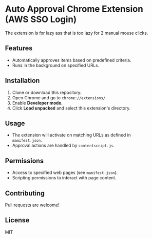 # Auto Approval Chrome Extension (AWS SSO Login)

The extension is for lazy ass that is too lazy for 2 manual mouse clicks.

## Features

- Automatically approves items based on predefined criteria.
- Runs in the background on specified URLs.

## Installation

1. Clone or download this repository.
2. Open Chrome and go to `chrome://extensions/`.
3. Enable **Developer mode**.
4. Click **Load unpacked** and select this extension's directory.

## Usage

- The extension will activate on matching URLs as defined in `manifest.json`.
- Approval actions are handled by `contentscript.js`.

## Permissions

- Access to specified web pages (see `manifest.json`).
- Scripting permissions to interact with page content.

## Contributing

Pull requests are welcome!

## License

MIT